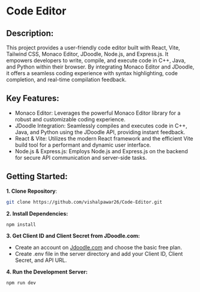 # Code Editor

## Description:
This project provides a user-friendly code editor built with React, Vite, Tailwind CSS, Monaco Editor, JDoodle, Node.js, and Express.js. It empowers developers to write, compile, and execute code in C++, Java, and Python within their browser. By integrating Monaco Editor and JDoodle, it offers a seamless coding experience with syntax highlighting, code completion, and real-time compilation feedback.

## Key Features:
- Monaco Editor: Leverages the powerful Monaco Editor library for a robust and customizable coding experience.
- JDoodle Integration: Seamlessly compiles and executes code in C++, Java, and Python using the JDoodle API, providing instant feedback.
- React & Vite: Utilizes the modern React framework and the efficient Vite build tool for a performant and dynamic user interface.
- Node.js & Express.js: Employs Node.js and Express.js on the backend for secure API communication and server-side tasks.

## Getting Started:
**1. Clone Repository**:
```bash
git clone https://github.com/vishalpawar26/Code-Editor.git
```
**2. Install Dependencies:**
```bash
npm install
```
**3. Get Client ID and Client Secret from JDoodle.com:**
- Create an account on [Jdoodle.com](https://www.jdoodle.com/) and choose the basic free plan.
- Create .env file in the server directory and add your Client ID, Client Secret, and API URL.

**4. Run the Development Server:**
```bash
npm run dev
```
